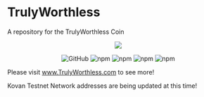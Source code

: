 # TrulyWorthless
A repository for the TrulyWorthless Coin

<p align="center">
    <img src="https://raw.githubusercontent.com/amshirif/TrulyWorthless/main/images/TrulyWorthlessLogo.png">
</p>

<p align="center">
  <img alt="GitHub" src="https://img.shields.io/github/license/amshirif/TrulyWorthless">
  <img alt="npm" src="https://img.shields.io/npm/v/@openzeppelin/contracts?label=Openzeppelin">
  <img alt="npm" src="https://img.shields.io/npm/v/web3?label=web3">
  <img alt="npm" src="https://img.shields.io/npm/v/truffle?label=truffle">
  <img alt="npm" src="https://img.shields.io/npm/v/solidity-coverage?label=solidity-coverage&logo=npm">
</p>

Please visit www.TrulyWorthless.com to see more!

Kovan Testnet Network addresses are being updated at this time!
